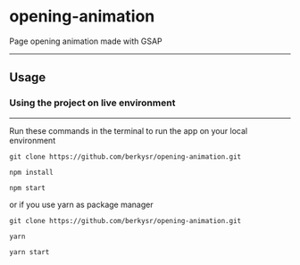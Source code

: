# opening-animation
Page opening animation made with GSAP

---

## Usage

### Using the project on live environment

---

Run these commands in the terminal to run the app on your local environment

    git clone https://github.com/berkysr/opening-animation.git

    npm install

    npm start

or if you use yarn as package manager

    git clone https://github.com/berkysr/opening-animation.git

    yarn

    yarn start
